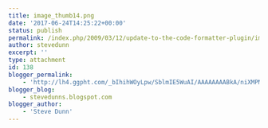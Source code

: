```yaml
---
title: image_thumb14.png
date: '2017-06-24T14:25:22+00:00'
status: publish
permalink: /index.php/2009/03/12/update-to-the-code-formatter-plugin/image_thumb14-png
author: stevedunn
excerpt: ''
type: attachment
id: 138
blogger_permalink:
    - 'http://lh4.ggpht.com/_bIhihWOyLpw/SblmIE5WuAI/AAAAAAAABkA/niXMPMHNWJ8/image_thumb14.png'
blogger_blog:
    - stevedunns.blogspot.com
blogger_author:
    - 'Steve Dunn'
---
```

<!DOCTYPE html PUBLIC "-//W3C//DTD HTML 4.0 Transitional//EN" "http://www.w3.org/TR/REC-html40/loose.dtd">
<?xml encoding="UTF-8">

